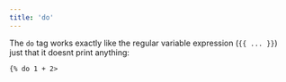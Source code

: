 ```yaml
---
title: 'do'
---
```


The `do` tag works exactly like the regular variable expression (`{{ ... }}`) just that it doesnt print anything:

```canvas
{% do 1 + 2>
```
